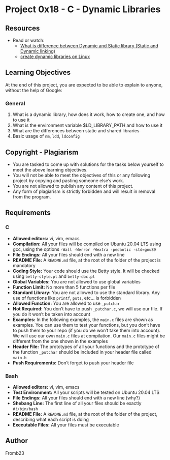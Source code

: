 # Project 0x18 - C - Dynamic Libraries

## Resources
- Read or watch:
  - [What is difference between Dynamic and Static library (Static and Dynamic linking)](https://intranet.hbtn.io/rltoken/nvM1GoiFrGs4j_HrVD3yvg)
  - [create dynamic libraries on Linux](https://intranet.hbtn.io/rltoken/WSrTe0llJxf2kT7d3dxXHw)

## Learning Objectives
At the end of this project, you are expected to be able to explain to anyone, without the help of Google:

### General
1. What is a dynamic library, how does it work, how to create one, and how to use it
2. What is the environment variable $LD_LIBRARY_PATH and how to use it
3. What are the differences between static and shared libraries
4. Basic usage of `nm`, `ldd`, `ldconfig`

## Copyright - Plagiarism
- You are tasked to come up with solutions for the tasks below yourself to meet the above learning objectives.
- You will not be able to meet the objectives of this or any following project by copying and pasting someone else’s work.
- You are not allowed to publish any content of this project.
- Any form of plagiarism is strictly forbidden and will result in removal from the program.

## Requirements

### C
- **Allowed editors:** vi, vim, emacs
- **Compilation:** All your files will be compiled on Ubuntu 20.04 LTS using gcc, using the options `-Wall -Werror -Wextra -pedantic -std=gnu89`
- **File Endings:** All your files should end with a new line
- **README File:** A `README.md` file, at the root of the folder of the project is mandatory
- **Coding Style:** Your code should use the Betty style. It will be checked using `betty-style.pl` and `betty-doc.pl`
- **Global Variables:** You are not allowed to use global variables
- **Function Limit:** No more than 5 functions per file
- **Standard Library:** You are not allowed to use the standard library. Any use of functions like `printf`, `puts`, etc… is forbidden
- **Allowed Function:** You are allowed to use `_putchar`
- **Not Required:** You don’t have to push `_putchar.c`, we will use our file. If you do it won’t be taken into account
- **Examples:** In the following examples, the `main.c` files are shown as examples. You can use them to test your functions, but you don’t have to push them to your repo (if you do we won’t take them into account). We will use our own `main.c` files at compilation. Our `main.c` files might be different from the one shown in the examples
- **Header File:** The prototypes of all your functions and the prototype of the function `_putchar` should be included in your header file called `main.h`
- **Push Requirements:** Don’t forget to push your header file

### Bash
- **Allowed editors:** vi, vim, emacs
- **Test Environment:** All your scripts will be tested on Ubuntu 20.04 LTS
- **File Endings:** All your files should end with a new line (why?)
- **Shebang Line:** The first line of all your files should be exactly `#!/bin/bash`
- **README File:** A `README.md` file, at the root of the folder of the project, describing what each script is doing
- **Executable Files:** All your files must be executable

## Author
Fromb23
